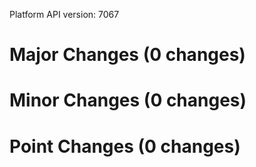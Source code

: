 Platform API version: 7067


# Major Changes (0 changes)


# Minor Changes (0 changes)


# Point Changes (0 changes)
